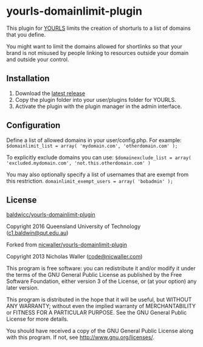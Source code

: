 yourls-domainlimit-plugin
=========================

This plugin for [YOURLS](https://github.com/YOURLS/YOURLS) limits the creation of shorturls to a list of domains that you define.

You might want to limit the domains allowed for shortlinks so that your brand is not misused by people linking to resources outside your domain and outside your control.

Installation
------------
1. Download the [latest release](https://github.com/baldwicc/yourls-domainlimit-plugin/releases)
1. Copy the plugin folder into your user/plugins folder for YOURLS.
1. Activate the plugin with the plugin manager in the admin interface.

Configuration
-------------
Define a list of allowed domains in your user/config.php. For example:
`$domainlimit_list = array( 'mydomain.com', 'otherdomain.com' );`

To explicitly exclude domains you can use:
`$domainexclude_list = array( 'excluded.mydomain.com', 'not.this.otherdomain.com' )`

You may also optionally specify a list of usernames that are exempt from this restriction.
`domainlimit_exempt_users = array( 'bobadmin' );`

License
-------

[baldwicc/yourls-domainlimit-plugin](https://github.com/baldwicc/yourls-domainlimit-plugin/releases)

Copyright 2016 Queensland University of Technology (c1.baldwin@qut.edu.au)

Forked from [nicwaller/yourls-domainlimit-plugin](https://github.com/nicwaller/yourls-domainlimit-plugin/releases)

Copyright 2013 Nicholas Waller (code@nicwaller.com)

This program is free software: you can redistribute it and/or modify
it under the terms of the GNU General Public License as published by
the Free Software Foundation, either version 3 of the License, or
(at your option) any later version.

This program is distributed in the hope that it will be useful,
but WITHOUT ANY WARRANTY; without even the implied warranty of
MERCHANTABILITY or FITNESS FOR A PARTICULAR PURPOSE.  See the
GNU General Public License for more details.

You should have received a copy of the GNU General Public License
along with this program.  If not, see <http://www.gnu.org/licenses/>.

